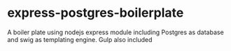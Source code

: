 # express-postgres-boilerplate
A boiler plate using nodejs express module including Postgres as database and swig as templating engine. Gulp also included

